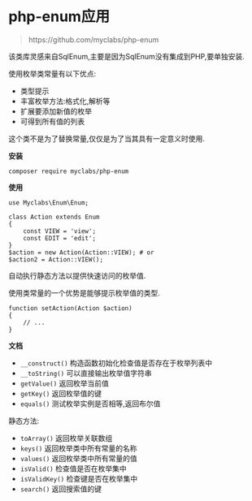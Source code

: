 # php-enum应用

> https:\/\/github.com\/myclabs\/php-enum

该类库灵感来自SqlEnum,主要是因为SqlEnum没有集成到PHP,要单独安装.

使用枚举类常量有以下优点:

* 类型提示
* 丰富枚举方法:格式化,解析等
* 扩展要添加新值的枚举
* 可得到所有值的列表

这个类不是为了替换常量,仅仅是为了当其具有一定意义时使用.

**安装**

```
composer require myclabs/php-enum
```

**使用**

```
use Myclabs\Enum\Enum;

class Action extends Enum
{
    const VIEW = 'view';
    const EDIT = 'edit';
}
$action = new Action(Action::VIEW); # or
$action2 = Action::VIEW();
```

自动执行静态方法以提供快速访问的枚举值.

使用类常量的一个优势是能够提示枚举值的类型.

```
function setAction(Action $action)
{
    // ...
}
```

**文档**

* `__construct()` 构造函数初始化检查值是否存在于枚举列表中
* `__toString()` 可以直接输出枚举值字符串
* `getValue()` 返回枚举当前值
* `getKey()` 返回枚举值的键
* `equals()` 测试枚举实例是否相等,返回布尔值

静态方法:

* `toArray()` 返回枚举关联数组
* `keys()` 返回枚举类中所有常量的名称
* `values()` 返回枚举类中所有常量的值
* `isValid()` 检查值是否在枚举集中
* `isValidKey()` 检查键是否在枚举集中
* `search()` 返回搜索值的键

